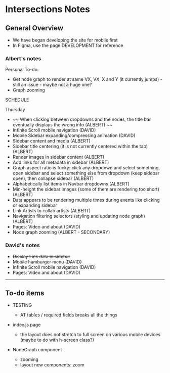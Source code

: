 # Intersections Notes

## General Overview

- We have began developing the site for mobile first
- In Figma, use the page DEVELOPMENT for reference

### Albert's notes

Personal To-do:

- Get node graph to render at same VX, VX, X and Y (it currently jumps) - still an issue - maybe not a huge one?
- Graph zooming

SCHEDULE

Thursday

- ~~ When clicking between dropdowns and the nodes, the title bar eventually displays the wrong info (ALBERT) ~~
- Infinite Scroll mobile navigation (DAVID)
- Mobile Sidebar expanding/compressing animation (DAVID)
- Sidebar content and media (ALBERT)
- Sidebar title centering (it is not currently centered within the tab) (ALBERT)
- Render images in sidebar content (ALBERT)
- Add links for all metadata in sidebar (ALBERT)
- Graph aspect ratio is fucky: click any dropdown and select something, open sidebar and select something else from dropdown (keep sidebar open), then collapse sidebar (ALBERT)
- Alphabetically list items in Navbar dropdowns (ALBERT)
- Min-height the sidebar images (some of them are rendering too short) (ALBERT)
- Data appears to be rendering multiple times during events like clicking or expanding sidebar
- Link Artists to collab artists (ALBERT)
- Navigation filtering selectors (styling and updating node graph) (ALBERT)
- Pages: Video and about (DAVID)
- Node graph zooming (ALBERT - SECONDARY)

### David's notes

- ~~Display Link data in sidebar~~
- ~~Mobile hamburger menu (DAVID)~~
- Infinite Scroll mobile navigation (DAVID)
- Pages: Video and about (DAVID)

---

## To-do items

- TESTING

  - AT tables / required fields breaks all the things

- index.js page

  - the layout does not stretch to full screen on various mobile devices (maybe to do with h-screen class?)

- NodeGraph component
  - zooming
  - layout new components: zoom
